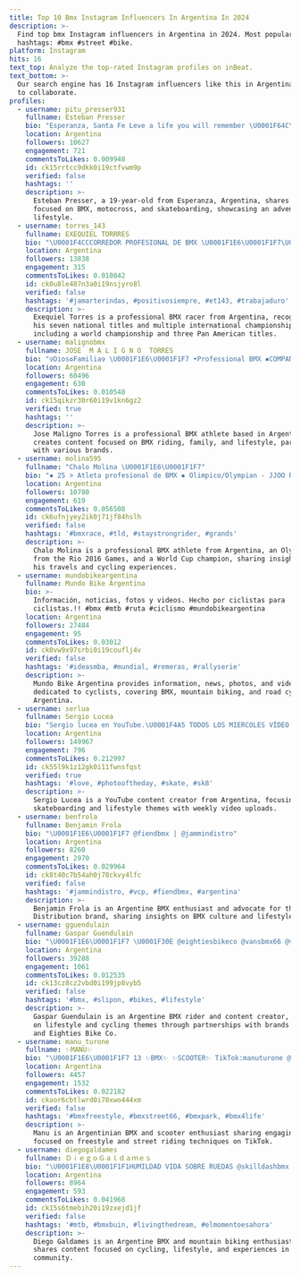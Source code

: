```yaml
---
title: Top 10 Bmx Instagram Influencers In Argentina In 2024
description: >-
  Find top bmx Instagram influencers in Argentina in 2024. Most popular
  hashtags: #bmx #street #bike.
platform: Instagram
hits: 16
text_top: Analyze the top-rated Instagram profiles on inBeat.
text_bottom: >-
  Our search engine has 16 Instagram influencers like this in Argentina for you
  to collaborate.
profiles:
  - username: pitu_presser931
    fullname: Esteban Presser
    bio: "Esperanza, Santa Fe Leve a life you will remember \U0001F64C\U0001F3FD\U0001F64C\U0001F3FD\U0001F64C\U0001F3FD Bmx, Motocross, Skater 19 años NO SOY LOCO, SOY DIFERENTE A LOS DEMÁS\U0001F604\U0001F604\U0001F604"
    location: Argentina
    followers: 10627
    engagement: 721
    commentsToLikes: 0.009948
    id: ck15rrtcc9dkk0i19ctfvwm9p
    verified: false
    hashtags: ''
    description: >-
      Esteban Presser, a 19-year-old from Esperanza, Argentina, shares content
      focused on BMX, motocross, and skateboarding, showcasing an adventurous
      lifestyle.
  - username: torres_143
    fullname: EXEQUIEL TORRRES
    bio: "\U0001F4CCCORREDOR PROFESIONAL DE BMX \U0001F1E6\U0001F1F7\U0001F6B2 \U0001F947NACIONAL x7 \U0001F947RIOJANO x5 \U0001F948 J.J.O.O \U0001F1E8\U0001F1F3 \U0001F947\U0001F30D world champion \U0001F1E7\U0001F1EA \U0001F947\U0001F30D world cup\U0001F1E6\U0001F1F7 \U0001F947PANAMERICANO x3 \U0001F947latinoamericano x7"
    location: Argentina
    followers: 13838
    engagement: 315
    commentsToLikes: 0.010842
    id: ck0u8le487n3a0i19nsjyro8l
    verified: false
    hashtags: '#jamarterindas, #positivosiempre, #et143, #trabajaduro'
    description: >-
      Exequiel Torres is a professional BMX racer from Argentina, recognized for
      his seven national titles and multiple international championships,
      including a world championship and three Pan American titles.
  - username: malignobmx
    fullname: JOSE  M A L I G N O  TORRES
    bio: "✞Dios♻️Familia✞ \U0001F1E6\U0001F1F7 •Professional BMX ▪️COMPANY▪️ @monsterenergy @kenchbmx.latam @vansargentina @vansbmx66 @oakleyarg @cbaxinfo @enardinfo"
    location: Argentina
    followers: 60496
    engagement: 630
    commentsToLikes: 0.010548
    id: ck15qikzr30r60i19v1kn6gz2
    verified: true
    hashtags: ''
    description: >-
      Jose Maligno Torres is a professional BMX athlete based in Argentina. He
      creates content focused on BMX riding, family, and lifestyle, partnering
      with various brands.
  - username: molina595
    fullname: "Chalo Molina \U0001F1E6\U0001F1F7"
    bio: "▪ 25 > Atleta profesional de BMX ▪ Olimpico/Olympian - JJOO Río 2016 ▪\U0001F947 World Cup \U0001F1E6\U0001F1F72k19 ▪ Conociendo el \U0001F30D✈️ con mi \U0001F6B2 ▪ Amante de los \U0001F698&\U0001F3CD"
    location: Argentina
    followers: 10780
    engagement: 619
    commentsToLikes: 0.056508
    id: ck6ufnjyey2ik0j71jf84hslh
    verified: false
    hashtags: '#bmxrace, #tld, #staystrongrider, #grands'
    description: >-
      Chalo Molina is a professional BMX athlete from Argentina, an Olympian
      from the Rio 2016 Games, and a World Cup champion, sharing insights into
      his travels and cycling experiences.
  - username: mundobikeargentina
    fullname: Mundo Bike Argentina
    bio: >-
      Información, noticias, fotos y videos. Hecho por ciclistas para
      ciclistas.!! #bmx #mtb #ruta #ciclismo #mundobikeargentina
    location: Argentina
    followers: 27484
    engagement: 95
    commentsToLikes: 0.03012
    id: ck0vw9x97srbi0i19couflj4v
    verified: false
    hashtags: '#ideasmba, #mundial, #remeras, #rallyserie'
    description: >-
      Mundo Bike Argentina provides information, news, photos, and videos
      dedicated to cyclists, covering BMX, mountain biking, and road cycling in
      Argentina.
  - username: serlua
    fullname: Sergio Lucea
    bio: "Sergio lucea en YouTube.\U0001F4A5 TODOS LOS MIERCOLES VÍDEO EN YOUTUBE SIN FALTA !!\U0001F4A5sponsors: @luceras_wax @303andgo @serluaskateboarding"
    location: Argentina
    followers: 149967
    engagement: 796
    commentsToLikes: 0.212997
    id: ck55l9k1z12gk0i11fwnsfqst
    verified: true
    hashtags: '#love, #photooftheday, #skate, #sk8'
    description: >-
      Sergio Lucea is a YouTube content creator from Argentina, focusing on
      skateboarding and lifestyle themes with weekly video uploads.
  - username: benfrola
    fullname: Benjamin Frola
    bio: "\U0001F1E6\U0001F1F7 @fiendbmx | @jammindistro"
    location: Argentina
    followers: 8260
    engagement: 2970
    commentsToLikes: 0.029964
    id: ck8t40c7b54ah0j78ckvy4lfc
    verified: false
    hashtags: '#jammindistro, #vcp, #fiendbmx, #argentina'
    description: >-
      Benjamin Frola is an Argentine BMX enthusiast and advocate for the Jamin
      Distribution brand, sharing insights on BMX culture and lifestyle.
  - username: gguendulain
    fullname: Gaspar Guendulain
    bio: "\U0001F1E6\U0001F1F7 \U0001F30E @eightiesbikeco @vansbmx66 @vansargentina @oneplaceworld Vans Argentina Video \U0001F3C1"
    location: Argentina
    followers: 39288
    engagement: 1061
    commentsToLikes: 0.012535
    id: ck13cz8cz2vbd0i199jp8vyb5
    verified: false
    hashtags: '#bmx, #slipon, #bikes, #lifestyle'
    description: >-
      Gaspar Guendulain is an Argentine BMX rider and content creator, focused
      on lifestyle and cycling themes through partnerships with brands like Vans
      and Eighties Bike Co.
  - username: manu_turone
    fullname: ✨MANU✨
    bio: "\U0001F1E6\U0001F1F7 13 ✨BMX✨ ✨SCOOTER✨ TikTok:manuturone @rpmcross"
    location: Argentina
    followers: 4457
    engagement: 1532
    commentsToLikes: 0.022182
    id: ckaor6cbtlwrd0i78xwo444xm
    verified: false
    hashtags: '#bmxfreestyle, #bmxstreet66, #bmxpark, #bmx4life'
    description: >-
      Manu is an Argentinian BMX and scooter enthusiast sharing engaging content
      focused on freestyle and street riding techniques on TikTok.
  - username: diegogaldames
    fullname: ＤｉｅｇｏＧａｌｄａｍｅｓ
    bio: "\U0001F1E8\U0001F1F1HUMILDAD VIDA SOBRE RUEDAS @skilldashbmx \U0001F45F @latinprotec @extremezonebmx \U0001F6B2 Sesion MTB\U0001F447"
    location: Argentina
    followers: 8964
    engagement: 593
    commentsToLikes: 0.041968
    id: ck15s6tmebih20i19zxejd1jf
    verified: false
    hashtags: '#mtb, #bmxbuin, #livingthedream, #elmomentoesahora'
    description: >-
      Diego Galdames is an Argentine BMX and mountain biking enthusiast. He
      shares content focused on cycling, lifestyle, and experiences in the BMX
      community.
---
```


